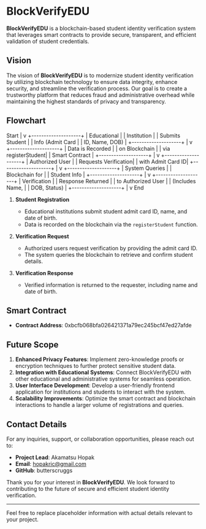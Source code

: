 # **BlockVerifyEDU**

**BlockVerifyEDU** is a blockchain-based student identity verification system that leverages smart contracts to provide secure, transparent, and efficient validation of student credentials.

## **Vision**

The vision of **BlockVerifyEDU** is to modernize student identity verification by utilizing blockchain technology to ensure data integrity, enhance security, and streamline the verification process. Our goal is to create a trustworthy platform that reduces fraud and administrative overhead while maintaining the highest standards of privacy and transparency.

## **Flowchart**

Start
 |
 v
+--------------------+
| Educational        |
| Institution        |
| Submits Student    |
| Info (Admit Card   |
| ID, Name, DOB)     |
+--------------------+
          |
          v
+--------------------+
| Data is Recorded   |
| on Blockchain      |
| via registerStudent|
| Smart Contract     |
+--------------------+
          |
          v
+--------------------+
| Authorized User    |
| Requests Verification|
| with Admit Card ID|
+--------------------+
          |
          v
+--------------------+
| System Queries     |
| Blockchain for     |
| Student Info       |
+--------------------+
          |
          v
+--------------------+
| Verification       |
| Response Returned  |
| to Authorized User |
| (Includes Name,    |
| DOB, Status)       |
+--------------------+
          |
          v
         End



1. **Student Registration**
   - Educational institutions submit student admit card ID, name, and date of birth.
   - Data is recorded on the blockchain via the `registerStudent` function.

2. **Verification Request**
   - Authorized users request verification by providing the admit card ID.
   - The system queries the blockchain to retrieve and confirm student details.

3. **Verification Response**
   - Verified information is returned to the requester, including name and date of birth.

## **Smart Contract**

- **Contract Address**: 0xbcfb068bfa026421371a79ec245bcf47ed27afde

## **Future Scope**

1. **Enhanced Privacy Features**: Implement zero-knowledge proofs or encryption techniques to further protect sensitive student data.
2. **Integration with Educational Systems**: Connect BlockVerifyEDU with other educational and administrative systems for seamless operation.
3. **User Interface Development**: Develop a user-friendly frontend application for institutions and students to interact with the system.
4. **Scalability Improvements**: Optimize the smart contract and blockchain interactions to handle a larger volume of registrations and queries.

## **Contact Details**

For any inquiries, support, or collaboration opportunities, please reach out to:

- **Project Lead**: Akamatsu Hopak
- **Email**: hopakric@gmail.com
- **GitHub**: butterscruggs

Thank you for your interest in **BlockVerifyEDU**. We look forward to contributing to the future of secure and efficient student identity verification.

---

Feel free to replace placeholder information with actual details relevant to your project.
